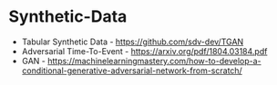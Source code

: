 # Synthetic-Data

- Tabular Synthetic Data - https://github.com/sdv-dev/TGAN
- Adversarial Time-To-Event - https://arxiv.org/pdf/1804.03184.pdf
- GAN - https://machinelearningmastery.com/how-to-develop-a-conditional-generative-adversarial-network-from-scratch/
